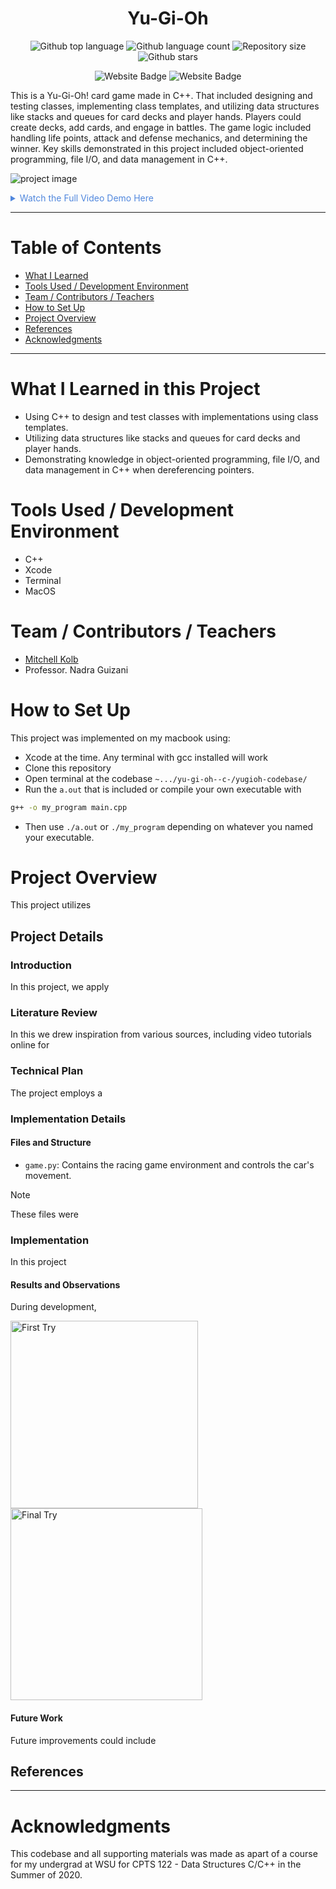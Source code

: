 

<h1 align="center">Yu-Gi-Oh</h1>

<p align="center">
  <img alt="Github top language" src="https://img.shields.io/github/languages/top/mitchellkolb/yu-gi-oh--c-?color=DE4830">

  <img alt="Github language count" src="https://img.shields.io/github/languages/count/mitchellkolb/yu-gi-oh--c-?color=DE4830">

  <img alt="Repository size" src="https://img.shields.io/github/repo-size/mitchellkolb/yu-gi-oh--c-?color=DE4830">

  <img alt="Github stars" src="https://img.shields.io/github/stars/mitchellkolb/yu-gi-oh--c-?color=DE4830" />
</p>

<p align="center">
<img
    src="https://img.shields.io/badge/C++-DE4830?style=for-the-badge&logo=c&logoColor=white"
    alt="Website Badge" />
<img
    src="https://img.shields.io/badge/Xcode-000000?style=for-the-badge&logo=apple&logoColor=white"
    alt="Website Badge" />
</p>

This is a Yu-Gi-Oh! card game made in C++. That included designing and testing classes, implementing class templates, and utilizing data structures like stacks and queues for card decks and player hands. Players could create decks, add cards, and engage in battles. The game logic included handling life points, attack and defense mechanics, and determining the winner. Key skills demonstrated in this project included object-oriented programming, file I/O, and data management in C++.

![project image](resources/image1.png)

<details>
<summary style="color:#5087dd">Watch the Full Video Demo Here</summary>

[![Full Video Demo Here](https://img.youtube.com/vi/VidKEY/0.jpg)](https://www.youtube.com/watch?v=VidKEY)

</details>

---


# Table of Contents
- [What I Learned](#what-i-learned-in-this-project)
- [Tools Used / Development Environment](#tools-used--development-environment)
- [Team / Contributors / Teachers](#team--contributors--teachers)
- [How to Set Up](#how-to-set-up)
- [Project Overview](#project-overview)
- [References](#references)
- [Acknowledgments](#acknowledgments)

---

# What I Learned in this Project
- Using C++ to design and test classes with implementations using class templates.
- Utilizing data structures like stacks and queues for card decks and player hands.
- Demonstrating knowledge in object-oriented programming, file I/O, and data management in C++ when dereferencing pointers.



# Tools Used / Development Environment
- C++
- Xcode
- Terminal
- MacOS





# Team / Contributors / Teachers
- [Mitchell Kolb](https://github.com/mitchellkolb)
- Professor. Nadra Guizani





# How to Set Up
This project was implemented on my macbook using:
- Xcode at the time. Any terminal with gcc installed will work
- Clone this repository 
- Open terminal at the codebase `~.../yu-gi-oh--c-/yugioh-codebase/`
- Run the `a.out` that is included or compile your own executable with
```zsh
g++ -o my_program main.cpp
```
- Then use `./a.out` or `./my_program` depending on whatever you named your executable.






# Project Overview
This project utilizes 



## Project Details

### Introduction
In this project, we apply 


### Literature Review
In this we drew inspiration from various sources, including video tutorials online for 


### Technical Plan
The project employs a 


### Implementation Details

#### Files and Structure
- `game.py`: Contains the racing game environment and controls the car's movement.
> [!NOTE]
> These files were 


### Implementation
In this project

#### Results and Observations
During development,
<p float="left">
  <img src="resources/image1.png" alt="First Try" width="300" />
  <img src="resources/image2.png" alt="Final Try" width="307" />
</p>

#### Future Work
Future improvements could include



## References



--- 
# Acknowledgments
This codebase and all supporting materials was made as apart of a course for my undergrad at WSU for CPTS 122 - Data Structures C/C++ in the Summer of 2020. 

